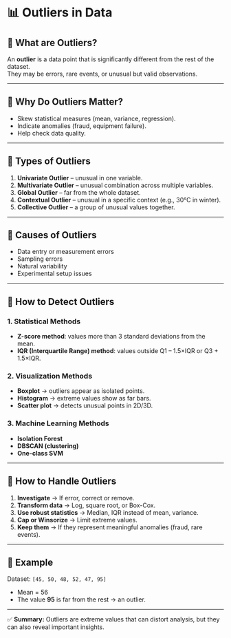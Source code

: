 # 📊 Outliers in Data

## 🔹 What are Outliers?
An **outlier** is a data point that is significantly different from the rest of the dataset.  
They may be errors, rare events, or unusual but valid observations.  

---

## 🔹 Why Do Outliers Matter?
- Skew statistical measures (mean, variance, regression).  
- Indicate anomalies (fraud, equipment failure).  
- Help check data quality.  

---

## 🔹 Types of Outliers
1. **Univariate Outlier** – unusual in one variable.  
2. **Multivariate Outlier** – unusual combination across multiple variables.  
3. **Global Outlier** – far from the whole dataset.  
4. **Contextual Outlier** – unusual in a specific context (e.g., 30°C in winter).  
5. **Collective Outlier** – a group of unusual values together.  

---

## 🔹 Causes of Outliers
- Data entry or measurement errors  
- Sampling errors  
- Natural variability  
- Experimental setup issues  

---

## 🔹 How to Detect Outliers
### 1. Statistical Methods
- **Z-score method**: values more than 3 standard deviations from the mean.  
- **IQR (Interquartile Range) method**: values outside Q1 – 1.5×IQR or Q3 + 1.5×IQR.  

### 2. Visualization Methods
- **Boxplot** → outliers appear as isolated points.  
- **Histogram** → extreme values show as far bars.  
- **Scatter plot** → detects unusual points in 2D/3D.  

### 3. Machine Learning Methods
- **Isolation Forest**  
- **DBSCAN (clustering)**  
- **One-class SVM**  

---

## 🔹 How to Handle Outliers
1. **Investigate** → If error, correct or remove.  
2. **Transform data** → Log, square root, or Box-Cox.  
3. **Use robust statistics** → Median, IQR instead of mean, variance.  
4. **Cap or Winsorize** → Limit extreme values.  
5. **Keep them** → If they represent meaningful anomalies (fraud, rare events).  

---

## 🔹 Example
Dataset: `[45, 50, 48, 52, 47, 95]`  
- Mean = 56  
- The value **95** is far from the rest → an outlier.  

---

✅ **Summary:** Outliers are extreme values that can distort analysis, but they can also reveal important insights.
